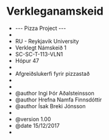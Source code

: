 # Verkleganamskeid

 *  --- Pizza Project ---
 *
 *  RU - Reykjavik University
 *  Verklegt Námskeið 1
 *  SC-SC-T-113-VLN1
 *  Hópur 47
 *
 *  Afgreiðslukerfi fyrir pizzastað
 *
 *
 * @author  Ingi Þór Aðalsteinsson
 * @author  Hrefna Namfa Finnsdóttir
 * @author  Ísak Breki Jónsson
 *
 * @version 1.00
 * @date    15/12/2017
 *

